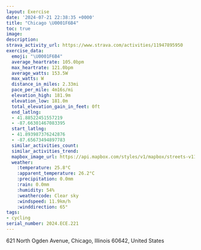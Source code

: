 ```yaml
---
layout: Exercise
date: '2024-07-21 22:38:35 +0000'
title: "Chicago \U0001F6B4"
toc: true
image:
description:
strava_activity_url: https://www.strava.com/activities/11947895950
exercise_data:
  emoji: "\U0001F6B4"
  average_heartrate: 105.0bpm
  max_heartrate: 121.0bpm
  average_watts: 153.5W
  max_watts: W
  distance_in_miles: 2.33mi
  pace_per_mile: 4m16s/mi
  elevation_high: 181.9m
  elevation_low: 181.0m
  total_elevation_gain_in_feet: 0ft
  end_latlng:
  - 41.88522451557219
  - -87.66301467083395
  start_latlng:
  - 41.893987376242876
  - -87.65673494897783
  similar_activities_count:
  similar_activities_trend:
  mapbox_image_url: https://api.mapbox.com/styles/v1/mapbox/streets-v11/static/path-5+787af2-1.0(g~t~Fly_vOdCtBbFxDpAx%40l%40f%40vE%60C~JzE),pin-s-s+e5b22e(-87.65863,41.89172),pin-s-f+89ae00(-87.66239,41.886269999999996)/auto/800x800?access_token=pk.eyJ1Ijoiam9zaGJlY2ttYW4iLCJhIjoiY205eWR2aDd1MWZ6djJrbXc4a3M0bWZleiJ9.XiG9OWkNcZk2QzjJbxLB4A
  weather:
    :temperature: 25.8°C
    :apparent_temperature: 26.2°C
    :precipitation: 0.0mm
    :rain: 0.0mm
    :humidity: 54%
    :weathercode: Clear sky
    :windspeed: 11.9km/h
    :winddirection: 65°
tags:
- cycling
serial_number: 2024.ECE.221
---
```

621 North Ogden Avenue, Chicago, Illinois 60642, United States
